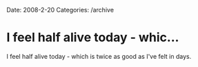 Date: 2008-2-20
Categories: /archive

# I feel half alive today - whic...

I feel half alive today - which is twice as good as I've felt in days.
